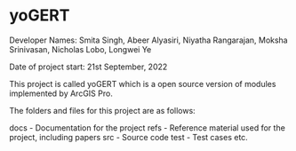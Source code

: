 # yoGERT

Developer Names: Smita Singh, Abeer Alyasiri, Niyatha Rangarajan,
Moksha Srinivasan, Nicholas Lobo, Longwei Ye

Date of project start: 21st September, 2022

This project is called yoGERT which is a open source version of modules implemented by ArcGIS Pro.

The folders and files for this project are as follows:

docs - Documentation for the project
refs - Reference material used for the project, including papers
src - Source code
test - Test cases
etc.
